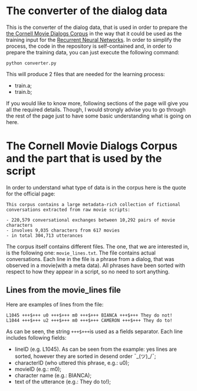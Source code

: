 # The converter of the dialog data

This is the converter of the dialog data, that is used in order to prepare the 
[the Cornell Movie Dialogs Corpus](https://www.cs.cornell.edu/~cristian/Cornell_Movie-Dialogs_Corpus.html) in the way that it could be used as the training input for the [Recurrent Neural Networks](https://www.tensorflow.org/versions/r0.12/tutorials/recurrent/index.html). In order to simplify the process, the code in the repository is self-contained and, in order to prepare the training data, you can just execute the following command:

    python converter.py

This will produce 2 files that are needed for the learning process:

* train.a;
* train.b;

If you would like to know more, following sections of the page will give you all the required details. Though, I would strongly advise you to go through the rest of the page just to have some basic understanding what is going on here.

# The Cornell Movie Dialogs Corpus and the part that is used by the script

In order to understand what type of data is in the corpus here is the quote for the official page: 

    This corpus contains a large metadata-rich collection of fictional conversations extracted from raw movie scripts:
    
    - 220,579 conversational exchanges between 10,292 pairs of movie characters
    - involves 9,035 characters from 617 movies
    - in total 304,713 utterances

The corpus itself contains different files. The one, that we are interested in, is the following one: ```movie_lines.txt```. The file contains actual conversations. Each line in the file is a phrase from a dialog, that was observed in a movie(with a meta data). All phrases have been sorted with respect to how they appear in a script, so no need to sort anything.

## Lines from the movie_lines file

Here are examples of lines from the file:

    L1045 +++$+++ u0 +++$+++ m0 +++$+++ BIANCA +++$+++ They do not!
    L1044 +++$+++ u2 +++$+++ m0 +++$+++ CAMERON +++$+++ They do to!
    
As can be seen, the string ```+++$+++```is used as a fields separator. Each line includes following fields:

* lineID (e.g. L1045). As can be seen from the example: yes lines are sorted, however they are sorted in desend order ¯\_(ツ)_/¯;
* characterID (who uttered this phrase, e.g.: u0);
* movieID (e.g.: m0);
* character name (e.g.: BIANCA);
* text of the utterance (e.g.: They do to!);
